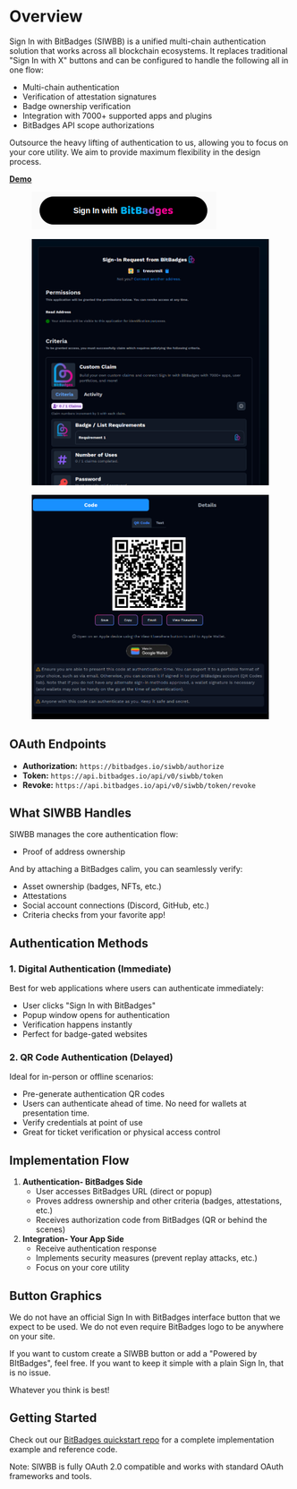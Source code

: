 # Overview

Sign In with BitBadges (SIWBB) is a unified multi-chain authentication solution that works across all blockchain ecosystems. It replaces traditional "Sign In with X" buttons and can be configured to handle the following all in one flow:

* Multi-chain authentication
* Verification of attestation signatures
* Badge ownership verification
* Integration with 7000+ supported apps and plugins
* BitBadges API scope authorizations

Outsource the heavy lifting of authentication to us, allowing you to focus on your core utility. We aim to provide maximum flexibility in the design process.

[**Demo**](https://bitbadges.io/siwbb/authorize?expectAttestationsPresentations=true\&client_id=example-client-id\&redirect_uri=https://example.com&)

<figure><img src="../../.gitbook/assets/image (77).png" alt=""><figcaption></figcaption></figure>

<figure><img src="../../.gitbook/assets/image (2) (1) (1) (1) (1) (1) (1) (1) (1) (1) (1) (1) (1) (1).png" alt=""><figcaption></figcaption></figure>

<figure><img src="../../.gitbook/assets/image (180).png" alt=""><figcaption></figcaption></figure>

## OAuth Endpoints

* **Authorization:** `https://bitbadges.io/siwbb/authorize`
* **Token:** `https://api.bitbadges.io/api/v0/siwbb/token`
* **Revoke:** `https://api.bitbadges.io/api/v0/siwbb/token/revoke`

## What SIWBB Handles

SIWBB manages the core authentication flow:

* Proof of address ownership

And by attaching a BitBadges calim, you can seamlessly verify:

* Asset ownership (badges, NFTs, etc.)
* Attestations
* Social account connections (Discord, GitHub, etc.)
* Criteria checks from your favorite app!

## Authentication Methods

### 1. Digital Authentication (Immediate)

Best for web applications where users can authenticate immediately:

* User clicks "Sign In with BitBadges"
* Popup window opens for authentication
* Verification happens instantly
* Perfect for badge-gated websites

### 2. QR Code Authentication (Delayed)

Ideal for in-person or offline scenarios:

* Pre-generate authentication QR codes
* Users can authenticate ahead of time. No need for wallets at presentation time.
* Verify credentials at point of use
* Great for ticket verification or physical access control

## Implementation Flow

1. **Authentication- BitBadges Side**
   * User accesses BitBadges URL (direct or popup)
   * Proves address ownership and other criteria (badges, attestations, etc.)
   * Receives authorization code from BitBadges (QR or behind the scenes)
2. **Integration- Your App Side**
   * Receive authentication response
   * Implements security measures (prevent replay attacks, etc.)
   * Focus on your core utility

## Button Graphics

We do not have an official Sign In with BitBadges interface button that we expect to be used. We do not even require BitBadges logo to be anywhere on your site.&#x20;

If you want to custom create a SIWBB button or add a "Powered by BItBadges", feel free. If you want to keep it simple with a plain Sign In, that is no issue.

Whatever you think is best!

## Getting Started

Check out our [BitBadges quickstart repo](https://github.com/BitBadges/bitbadges-quickstart) for a complete implementation example and reference code.

Note: SIWBB is fully OAuth 2.0 compatible and works with standard OAuth frameworks and tools.
